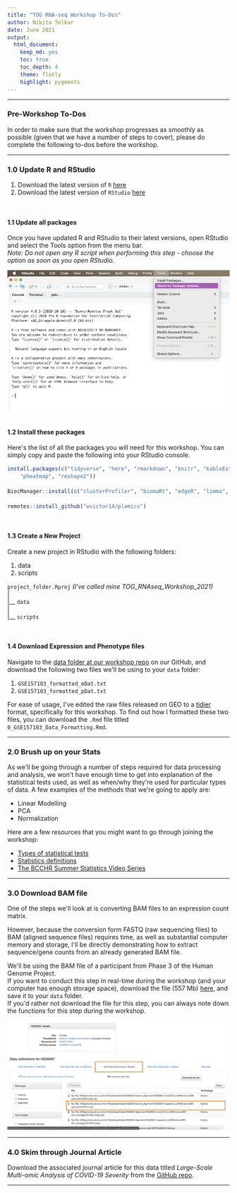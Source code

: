 ```yaml
---
title: "TOG RNA-seq Workshop To-Dos" 
author: Nikita Telkar 
date: June 2021
output: 
  html_document:  
    keep_md: yes  
    toc: true  
    toc_depth: 4
    theme: flatly   
    highlight: pygments
---  
```




***  

### **Pre-Workshop To-Dos**  

In order to make sure that the workshop progresses as smoothly as possible (given that we have a number of steps to cover), please do complete the following to-dos before the workshop.  

***  

### **1.0 Update R and RStudio**  

1. Download the latest version of `R` [here](https://mirror.rcg.sfu.ca/mirror/CRAN/)  
2. Download the latest version of `RStudio` [here](https://www.rstudio.com/products/rstudio/download/#download)  

<br>  

#### **1.1 Update all packages**  

Once you have updated R and RStudio to their latest versions, open RStudio and select the Tools option from the menu bar.  
*Note: Do not open any R script when performing this step - choose the option as soon as you open RStudio.*  

![](static/Update_packages.png)   
<br>  

#### **1.2 Install these packages**  

Here's the list of all the packages you will need for this workshop. You can simply copy and paste the following into your RStudio console.  


```r
install.packages(c("tidyverse", "here", "rmarkdown", "knitr", "kableExtra", "janitor", "scales", "ggpubr",
    "pheatmap", "reshape2"))

BiocManager::install(c("clusterProfiler", "biomaRt", "edgeR", "limma", "Rsubread"))

remotes::install_github("wvictor14/plomics")
```

<br>  

#### **1.3 Create a New Project**  

Create a new project in RStudio with the following folders:  

1. data  
2. scripts  

`project_folder.Rproj` *(I've called mine TOG_RNAseq_Workshop_2021)*  
|  
|__ `data`  
|  
|__ `scripts`  

<br>  

#### **1.4 Download Expression and Phenotype files**  

Navigate to the [data folder at our workshop repo](https://github.com/BCCHR-trainee-omics-group/StudyGroup/tree/master/workshops/RNA-seq-Workshop-2021/data) on our GitHub, and download the following two files we'll be using to your `data` folder:    

1. `GSE157103_formatted_eDat.txt`  
2. `GSE157103_formatted_pDat.txt`  

For ease of usage, I've edited the raw files released on GEO to a [tidier](https://r4ds.had.co.nz/tidy-data.html) format, specifically for this workshop. To find out how I formatted these two files, you can download the `.Rmd` file titled `0_GSE157103_Data_Formatting.Rmd`.

***  

### **2.0 Brush up on your Stats**  

As we'll be going through a number of steps required for data processing and analysis, we won't have enough time to get into explanation of the statistical tests used, as well as when/why they're used for particular types of data. A few examples of the methods that we're going to apply are:  

- Linear Modelling  
- PCA  
- Normalization 
  
Here are a few resources that you might want to go through joining the workshop:  

- [Types of statistical tests](https://www.scribbr.com/statistics/statistical-tests/)   
- [Statistics definitions](https://terenceshin.medium.com/week-2-52-stats-cheat-sheet-ae38a2e5cdc6)  
- [The BCCHR Summer Statistics Video Series](https://bcchr.ca/summerprogram/statistical-videos)  

***  

### **3.0 Download BAM file**  

One of the steps we'll look at is converting BAM files to an expression count matrix.  

However, because the conversion form FASTQ (raw sequencing files) to BAM (aligned sequence files) requires time, as well as substantial computer memory and storage, I'll be directly demonstrating how to extract sequence/gene counts from an already generated BAM file.  

We'll be using the BAM file of a participant from Phase 3 of the Human Genome Project.  
If you want to conduct this step in real-time during the workshop (and your computer has enough storage space), download the file (557 Mb) [here](https://www.internationalgenome.org/data-portal/sample/HG00097), and save it to your `data` folder.     
If you'd rather not download the file for this step, you can always note down the functions for this step during the workshop.    

![](static/1000_genomes.png)  
  
***  

### **4.0 Skim through Journal Article**

Download the associated journal article for this data titled *Large-Scale Multi-omic Analysis of COVID-19 Severity* from the [GitHub repo](https://github.com/BCCHR-trainee-omics-group/StudyGroup/tree/master/workshops/RNA-seq-Workshop-2021).  

***  
  
   
    
     
      
       
        
        


